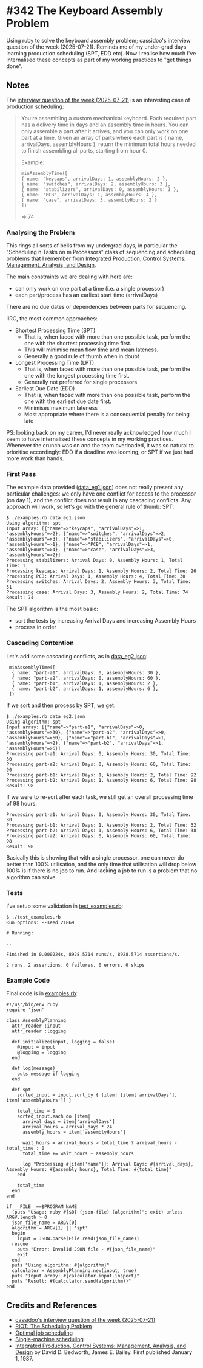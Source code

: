 # #342 The Keyboard Assembly Problem

Using ruby to solve the keyboard assembly problem; cassidoo's interview question of the week (2025-07-21).
Reminds me of my under-grad days learning production scheduling (SPT, EDD etc).
Now I realise how much I've internalised these concepts as part of my working practices to "get things done".

## Notes

The [interview question of the week (2025-07-21)](https://buttondown.com/cassidoo/archive/7309/)
is an interesting case of production scheduling:

> You’re assembling a custom mechanical keyboard.
> Each required part has a delivery time in days and an assembly time in hours.
> You can only assemble a part after it arrives, and you can only work on one part at a time.
> Given an array of parts where each part is { name, arrivalDays, assemblyHours },
> return the minimum total hours needed to finish assembling all parts, starting from hour 0.
>
> Example:
>
>     minAssemblyTime([
>     { name: "keycaps", arrivalDays: 1, assemblyHours: 2 },
>     { name: "switches", arrivalDays: 2, assemblyHours: 3 },
>     { name: "stabilizers", arrivalDays: 0, assemblyHours: 1 },
>     { name: "PCB", arrivalDays: 1, assemblyHours: 4 },
>     { name: "case", arrivalDays: 3, assemblyHours: 2 }
>     ])
>
> => 74

### Analysing the Problem

This rings all sorts of bells from my undergrad days,
in particular the "Scheduling n Tasks on m Processors" class of sequencing and scheduling problems
that I remember from
[Integrated Production, Control Systems: Management, Analysis, and Design](https://www.goodreads.com/book/show/2193350.Integrated_Production_Control_Systems).

The main constraints we are dealing with here are:

* can only work on one part at a time (i.e. a single processor)
* each part/process has an earliest start time (arrivalDays)

There are no due dates or dependencies between parts for sequencing.

IIRC, the most common approaches:

* Shortest Processing Time (SPT)
    * That is, when faced with more than one possible task, perform the one with the shortest processing time first.
    * This will minimise mean flow time and mean lateness.
    * Generally a good rule of thumb when in doubt
* Longest Processing Time (LPT)
    * That is, when faced with more than one possible task, perform the one with the longest processing time first.
    * Generally not preferred for single processors
* Earliest Due Date (EDD)
    * That is, when faced with more than one possible task, perform the one with the earliest due date first.
    * Minimises maximum lateness
    * Most appropriate where there is a consequential penalty for being late

PS: looking back on my career, I'd never really acknowledged how much I seem to have internalised these concepts in my working practices.
Whenever the crunch was on and the team overloaded, it was so natural to prioritise accordingly: EDD if a deadline was looming, or SPT if we just had more work than hands.

### First Pass

The example data provided ([data_eg1.json](./data_eg1.json)) does not really present any particular challenges: we only have one conflict for access to the processor (on day 1), and the conflict does not result in any cascading conflicts.
Any approach will work, so let's go with the general rule of thumb: SPT.

    $ ./examples.rb data_eg1.json
    Using algorithm: spt
    Input array: [{"name"=>"keycaps", "arrivalDays"=>1, "assemblyHours"=>2}, {"name"=>"switches", "arrivalDays"=>2, "assemblyHours"=>3}, {"name"=>"stabilizers", "arrivalDays"=>0, "assemblyHours"=>1}, {"name"=>"PCB", "arrivalDays"=>1, "assemblyHours"=>4}, {"name"=>"case", "arrivalDays"=>3, "assemblyHours"=>2}]
    Processing stabilizers: Arrival Days: 0, Assembly Hours: 1, Total Time: 1
    Processing keycaps: Arrival Days: 1, Assembly Hours: 2, Total Time: 26
    Processing PCB: Arrival Days: 1, Assembly Hours: 4, Total Time: 30
    Processing switches: Arrival Days: 2, Assembly Hours: 3, Total Time: 51
    Processing case: Arrival Days: 3, Assembly Hours: 2, Total Time: 74
    Result: 74

The SPT algorithm is the most basic:

* sort the tests by increasing Arrival Days and increasing Assembly Hours
* process in order

### Cascading Contention

Let's add some cascading conflicts, as in [data_eg2.json](./data_eg2.json):

     minAssemblyTime([
      { name: "part-a1", arrivalDays: 0, assemblyHours: 30 },
      { name: "part-a2", arrivalDays: 0, assemblyHours: 60 },
      { name: "part-b1", arrivalDays: 1, assemblyHours: 2 },
      { name: "part-b2", arrivalDays: 1, assemblyHours: 6 },
     ])

If we sort and then process by SPT, we get:

    $ ./examples.rb data_eg2.json
    Using algorithm: spt
    Input array: [{"name"=>"part-a1", "arrivalDays"=>0, "assemblyHours"=>30}, {"name"=>"part-a2", "arrivalDays"=>0, "assemblyHours"=>60}, {"name"=>"part-b1", "arrivalDays"=>1, "assemblyHours"=>2}, {"name"=>"part-b2", "arrivalDays"=>1, "assemblyHours"=>6}]
    Processing part-a1: Arrival Days: 0, Assembly Hours: 30, Total Time: 30
    Processing part-a2: Arrival Days: 0, Assembly Hours: 60, Total Time: 90
    Processing part-b1: Arrival Days: 1, Assembly Hours: 2, Total Time: 92
    Processing part-b2: Arrival Days: 1, Assembly Hours: 6, Total Time: 98
    Result: 98

If we were to re-sort after each task, we still get an overall processing time of 98 hours:

    Processing part-a1: Arrival Days: 0, Assembly Hours: 30, Total Time: 30
    Processing part-b1: Arrival Days: 1, Assembly Hours: 2, Total Time: 32
    Processing part-b2: Arrival Days: 1, Assembly Hours: 6, Total Time: 38
    Processing part-a2: Arrival Days: 0, Assembly Hours: 60, Total Time: 98
    Result: 98

Basically this is showing that with a single processor, one can never do better than 100% utilisation,
and the only time that utilisation will drop below 100% is if there is no job to run.
And lacking a job to run is a problem that no algorithm can solve.

### Tests

I've setup some validation in [test_examples.rb](./test_examples.rb):

    $ ./test_examples.rb
    Run options: --seed 21869

    # Running:

    ..

    Finished in 0.000224s, 8928.5714 runs/s, 8928.5714 assertions/s.

    2 runs, 2 assertions, 0 failures, 0 errors, 0 skips

### Example Code

Final code is in [examples.rb](./examples.rb):

    #!/usr/bin/env ruby
    require 'json'

    class AssemblyPlanning
      attr_reader :input
      attr_reader :logging

      def initialize(input, logging = false)
        @input = input
        @logging = logging
      end

      def log(message)
        puts message if logging
      end

      def spt
        sorted_input = input.sort_by { |item| [item['arrivalDays'], item['assemblyHours']] }

        total_time = 0
        sorted_input.each do |item|
          arrival_days = item['arrivalDays']
          arrival_hours = arrival_days * 24
          assembly_hours = item['assemblyHours']

          wait_hours = arrival_hours > total_time ? arrival_hours - total_time : 0
          total_time += wait_hours + assembly_hours

          log "Processing #{item['name']}: Arrival Days: #{arrival_days}, Assembly Hours: #{assembly_hours}, Total Time: #{total_time}"
        end

        total_time
      end
    end

    if __FILE__==$PROGRAM_NAME
      (puts "Usage: ruby #{$0} (json-file) (algorithm)"; exit) unless ARGV.length > 0
      json_file_name = ARGV[0]
      algorithm = ARGV[1] || 'spt'
      begin
        input = JSON.parse(File.read(json_file_name))
      rescue
        puts "Error: Invalid JSON file - #{json_file_name}"
        exit
      end
      puts "Using algorithm: #{algorithm}"
      calculator = AssemblyPlanning.new(input, true)
      puts "Input array: #{calculator.input.inspect}"
      puts "Result: #{calculator.send(algorithm)}"
    end

## Credits and References

* [cassidoo's interview question of the week (2025-07-21)](https://buttondown.com/cassidoo/archive/7309/)
* [RIOT: The Scheduling Problem](https://riot.ieor.berkeley.edu/Applications/Scheduling/algorithms.html)
* [Optimal job scheduling](https://en.wikipedia.org/wiki/Optimal_job_scheduling)
* [Single-machine scheduling](https://en.wikipedia.org/wiki/Single-machine_scheduling)
* [Integrated Production, Control Systems: Management, Analysis, and Design](https://www.goodreads.com/book/show/2193350.Integrated_Production_Control_Systems) by David D. Bedworth, James E. Bailey. First published January 1, 1987.
